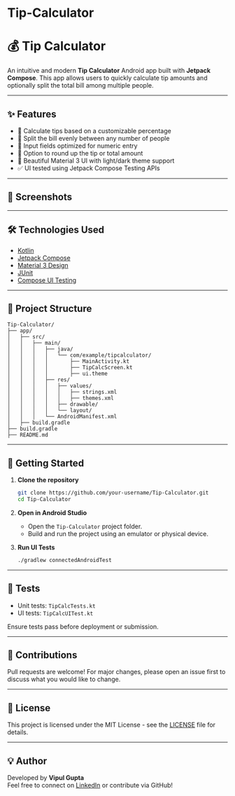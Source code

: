 # Tip-Calculator
# 💰 Tip Calculator

An intuitive and modern **Tip Calculator** Android app built with **Jetpack Compose**. This app allows users to quickly calculate tip amounts and optionally split the total bill among multiple people.

---

## ✨ Features

- 💸 Calculate tips based on a customizable percentage
- 👥 Split the bill evenly between any number of people
- 🔢 Input fields optimized for numeric entry
- 🔄 Option to round up the tip or total amount
- 🌙 Beautiful Material 3 UI with light/dark theme support
- ✅ UI tested using Jetpack Compose Testing APIs

---

## 📸 Screenshots



---

## 🛠️ Technologies Used

- [Kotlin](https://kotlinlang.org/)
- [Jetpack Compose](https://developer.android.com/jetpack/compose)
- [Material 3 Design](https://m3.material.io/)
- [JUnit](https://junit.org/)
- [Compose UI Testing](https://developer.android.com/jetpack/compose/testing)

---

## 📂 Project Structure

```
Tip-Calculator/
├── app/
│   ├── src/
│   │   ├── main/
│   │   │   ├── java/
│   │   │   │   └── com/example/tipcalculator/
│   │   │   │       ├── MainActivity.kt
│   │   │   │       ├── TipCalcScreen.kt
│   │   │   │       ├── ui.theme
│   │   │   ├── res/
│   │   │   │   ├── values/
│   │   │   │   │   ├── strings.xml
│   │   │   │   │   ├── themes.xml
│   │   │   │   ├── drawable/
│   │   │   │   └── layout/
│   │   │   └── AndroidManifest.xml
│   ├── build.gradle
├── build.gradle
├── README.md
```

---

## 🚀 Getting Started

1. **Clone the repository**
   ```bash
   git clone https://github.com/your-username/Tip-Calculator.git
   cd Tip-Calculator
   ```

2. **Open in Android Studio**
   - Open the `Tip-Calculator` project folder.
   - Build and run the project using an emulator or physical device.

3. **Run UI Tests**
   ```bash
   ./gradlew connectedAndroidTest
   ```

---

## 🧪 Tests

- Unit tests: `TipCalcTests.kt`
- UI tests: `TipCalcUITest.kt`

Ensure tests pass before deployment or submission.

---

## 🙌 Contributions

Pull requests are welcome! For major changes, please open an issue first to discuss what you would like to change.

---

## 📄 License

This project is licensed under the MIT License - see the [LICENSE](LICENSE) file for details.

---

## 💡 Author

Developed by **Vipul Gupta**  
Feel free to connect on [LinkedIn]([https://www.linkedin.com/](https://www.linkedin.com/in/nerd-vipul-gupta/)) or contribute via GitHub!
